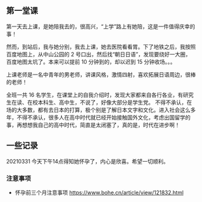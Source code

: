 ## 第一堂课
第一天去上课，是她陪我去的，很高兴，“上学”路上有她陪，这是一件值得庆幸的事！

然而，到站后，我与她分别，我去上课，她去医院看看胃。下了地铁之后，我按照百度地图上，从中山公园的 2 号口出，然后找“朝日日语”，发现要绕好一大圈，百度地图太坑了。本来可以提前 10 分钟到的，却以迟到 15 分钟收场。。。

上课老师是一名中青年的男老师，讲课风格，激情四射，喜欢拓展日语周边，很棒的老师！

全班一共 16 名学生，在课堂上的自我介绍时，发现大家都来自各行各业，有研究生在读、在校本科生、高中生，不说了，好像大部分是学生党。
不得不承认，在场的大多数，都有去日本的打算，极个别是了解日本文字和文化。进入社会这么多年，不得不承认，很多人在高中时代就已经开始接触国外文化，考虑出国留学的事，再想想我自己的高中时代，简直是太闭塞了，真的是，时代在进步啊！

## 一些记录
20210331 今天下午14点得知她怀孕了，内心是欣喜。希望一切顺利。

### 注意事项
* 怀孕前三个月注意事项 https://www.bohe.cn/article/view/121832.html
